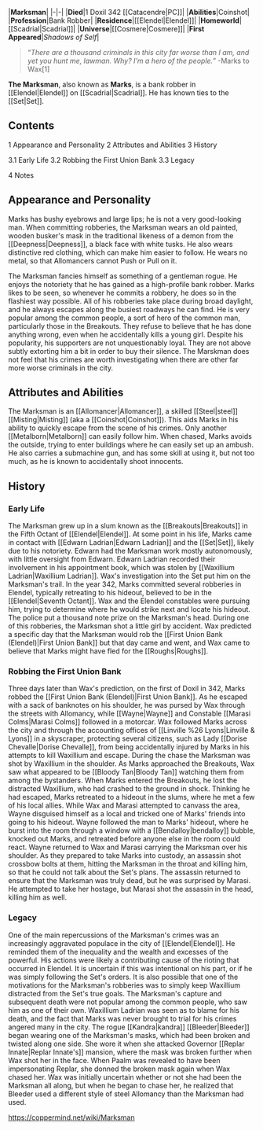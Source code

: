 |**Marksman**|
|-|-|
|**Died**|1 Doxil 342 [[Catacendre\|PC]]|
|**Abilities**|Coinshot|
|**Profession**|Bank Robber|
|**Residence**|[[Elendel\|Elendel]]|
|**Homeworld**|[[Scadrial\|Scadrial]]|
|**Universe**|[[Cosmere\|Cosmere]]|
|**First Appeared**|*Shadows of Self*|

>“*There are a thousand criminals in this city far worse than I am, and yet you hunt me, lawman. Why? I’m a hero of the people.*”
\-Marks to Wax[1]


**The Marksman**, also known as **Marks**, is a bank robber in [[Elendel\|Elendel]] on [[Scadrial\|Scadrial]]. He has known ties to the [[Set\|Set]].

## Contents

1 Appearance and Personality
2 Attributes and Abilities
3 History

3.1 Early Life
3.2 Robbing the First Union Bank
3.3 Legacy


4 Notes


## Appearance and Personality

Marks has bushy eyebrows and large lips; he is not a very good-looking man. When committing robberies, the Marksman wears an old painted, wooden busker's mask in the traditional likeness of a demon from the [[Deepness\|Deepness]], a black face with white tusks. He also wears distinctive red clothing, which can make him easier to follow. He wears no metal, so that Allomancers cannot Push or Pull on it.


The Marksman fancies himself as something of a gentleman rogue. He enjoys the notoriety that he has gained as a high-profile bank robber. Marks likes to be seen, so whenever he commits a robbery, he does so in the flashiest way possible. All of his robberies take place during broad daylight, and he always escapes along the busiest roadways he can find. He is very popular among the common people, a sort of hero of the common man, particularly those in the Breakouts. They refuse to believe that he has done anything wrong, even when he accidentally kills a young girl. Despite his popularity, his supporters are not unquestionably loyal. They are not above subtly extorting him a bit in order to buy their silence. The Marskman does not feel that his crimes are worth investigating when there are other far more worse criminals in the city.

## Attributes and Abilities
The Marksman is an [[Allomancer\|Allomancer]], a skilled [[Steel\|steel]] [[Misting\|Misting]] (aka a [[Coinshot\|Coinshot]]). This aids Marks in his ability to quickly escape from the scene of his crimes. Only another [[Metalborn\|Metalborn]] can easily follow him. When chased, Marks avoids the outside, trying to enter buildings where he can easily set up an ambush. He also carries a submachine gun, and has some skill at using it, but not too much, as he is known to accidentally shoot innocents.

## History
### Early Life
The Marksman grew up in a slum known as the [[Breakouts\|Breakouts]] in the Fifth Octant of [[Elendel\|Elendel]]. At some point in his life, Marks came in contact with [[Edwarn Ladrian\|Edwarn Ladrian]] and the [[Set\|Set]], likely due to his notoriety. Edwarn had the Marksman work mostly autonomously, with little oversight from Edwarn. Edwarn Ladrian recorded their involvement in his appointment book, which was stolen by [[Waxillium Ladrian\|Waxillium Ladrian]]. Wax's investigation into the Set put him on the Marksman's trail. In the year 342, Marks committed several robberies in Elendel, typically retreating to his hideout, believed to be in the [[Elendel\|Seventh Octant]]. Wax and the Elendel constables were pursuing him, trying to determine where he would strike next and locate his hideout. The police put a thousand note prize on the Marksman's head. During one of this robberies, the Marksman shot a little girl by accident. Wax predicted a specific day that the Marksman would rob the [[First Union Bank (Elendel)\|First Union Bank]] but that day came and went, and Wax came to believe that Marks might have fled for the [[Roughs\|Roughs]].

### Robbing the First Union Bank
Three days later than Wax's prediction, on the first of Doxil in 342, Marks robbed the [[First Union Bank (Elendel)\|First Union Bank]]. As he escaped with a sack of banknotes on his shoulder, he was pursed by Wax through the streets with Allomancy, while [[Wayne\|Wayne]] and Constable [[Marasi Colms\|Marasi Colms]] followed in a motorcar. Wax followed Marks across the city and through the accounting offices of [[Linville %26 Lyons\|Linville & Lyons]] in a skyscraper, protecting several citizens, such as Lady [[Dorise Chevalle\|Dorise Chevalle]], from being accidentally injured by Marks in his attempts to kill Waxillium and escape. During the chase the Marksman was shot by Waxillium in the shoulder. As Marks approached the Breakouts, Wax saw what appeared to be [[Bloody Tan\|Bloody Tan]] watching them from among the bystanders. When Marks entered the Breakouts, he lost the distracted Waxillium, who had crashed to the ground in shock.
Thinking he had escaped, Marks retreated to a hideout in the slums, where he met a few of his local allies. While Wax and Marasi attempted to canvass the area, Wayne disguised himself as a local and tricked one of Marks' friends into going to his hideout. Wayne followed the man to Marks' hideout, where he burst into the room through a window with a [[Bendalloy\|bendalloy]] bubble, knocked out Marks, and retreated before anyone else in the room could react. Wayne returned to Wax and Marasi carrying the Marksman over his shoulder. As they prepared to take Marks into custody, an assassin shot crossbow bolts at them, hitting the Marksman in the throat and killing him, so that he could not talk about the Set's plans. The assassin returned to ensure that the Marksman was truly dead, but he was surprised by Marasi. He attempted to take her hostage, but Marasi shot the assassin in the head, killing him as well.

### Legacy
One of the main repercussions of the Marksman's crimes was an increasingly aggravated populace in the city of [[Elendel\|Elendel]]. He reminded them of the inequality and the wealth and excesses of the powerful. His actions were likely a contributing cause of the rioting that occurred in Elendel. It is uncertain if this was intentional on his part, or if he was simply following the Set's orders. It is also possible that one of the motivations for the Marksman's robberies was to simply keep Waxillium distracted from the Set's true goals. The Marksman's capture and subsequent death were not popular among the common people, who saw him as one of their own. Waxillium Ladrian was seen as to blame for his death, and the fact that Marks was never brought to trial for his crimes angered many in the city.
The rogue [[Kandra\|kandra]] [[Bleeder\|Bleeder]] began wearing one of the Marksman's masks, which had been broken and twisted along one side. She wore it when she attacked Governor [[Replar Innate\|Replar Innate's]] mansion, where the mask was broken further when Wax shot her in the face. When Paalm was revealed to have been impersonating Replar, she donned the broken mask again when Wax chased her. Wax was initially uncertain whether or not she had been the Marksman all along, but when he began to chase her, he realized that Bleeder used a different style of steel Allomancy than the Marksman had used.



https://coppermind.net/wiki/Marksman